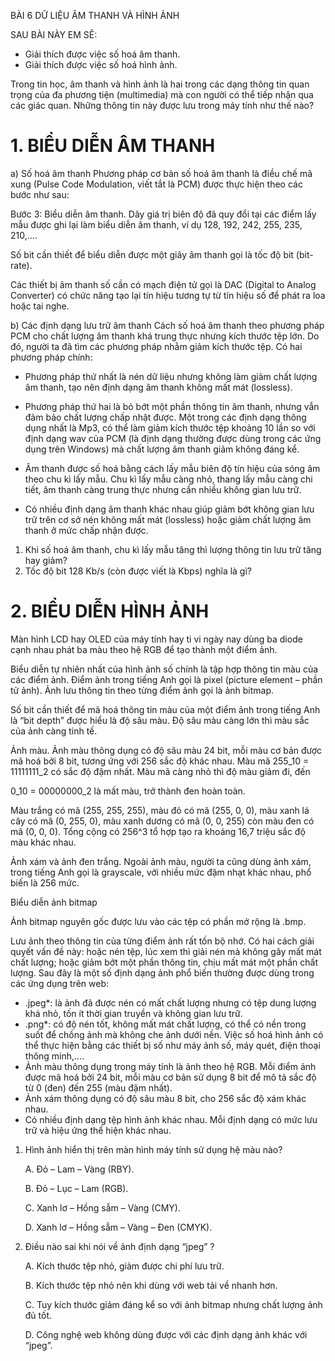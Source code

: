 BÀI 6
DỮ LIỆU ÂM THANH VÀ HÌNH ẢNH

SAU BÀI NÀY EM SẼ:
* Giải thích được việc số hoá âm thanh.
* Giải thích được việc số hoá hình ảnh.

Trong tin học, âm thanh và hình ảnh là hai trong các dạng thông tin quan trọng của đa phương tiện (multimedia) mà con người có thể tiếp nhận qua các giác quan. Những thông tin này được lưu trong máy tính như thế nào?

# 1. BIỂU DIỄN ÂM THANH
a) Số hoá âm thanh
Phương pháp cơ bản số hoá âm thanh là điều chế mã xung (Pulse Code Modulation, viết tắt là PCM) được thực hiện theo các bước như sau:

Bước 3: Biểu diễn âm thanh. Dãy giá trị biên độ đã quy đổi tại các điểm lấy mẫu được ghi lại làm biểu diễn âm thanh, ví dụ 128, 192, 242, 255, 235, 210,....

Số bit cần thiết để biểu diễn được một giây âm thanh gọi là tốc độ bit (bit-rate).

Các thiết bị âm thanh số cần có mạch điện tử gọi là DAC (Digital to Analog Converter) có chức năng tạo lại tín hiệu tương tự từ tín hiệu số để phát ra loa hoặc tai nghe.

b) Các định dạng lưu trữ âm thanh
Cách số hoá âm thanh theo phương pháp PCM cho chất lượng âm thanh khá trung thực nhưng kích thước tệp lớn. Do đó, người ta đã tìm các phương pháp nhằm giảm kích thước tệp. Có hai phương pháp chính:
* Phương pháp thứ nhất là nén dữ liệu nhưng không làm giảm chất lượng âm thanh, tạo nên định dạng âm thanh không mất mát (lossless).
* Phương pháp thứ hai là bỏ bớt một phần thông tin âm thanh, nhưng vẫn đảm bảo chất lượng chấp nhật được. Một trong các định dạng thông dụng nhất là Mp3, có thể làm giảm kích thước tệp khoảng 10 lần so với định dạng wav của PCM (là định dạng thường được dùng trong các ứng dụng trên Windows) mà chất lượng âm thanh giảm không đáng kể.

* Âm thanh được số hoá bằng cách lấy mẫu biên độ tín hiệu của sóng âm theo chu kì lấy mẫu. Chu kì lấy mẫu càng nhỏ, thang lấy mẫu càng chi tiết, âm thanh càng trung thực nhưng cần nhiều không gian lưu trữ.
* Có nhiều định dạng âm thanh khác nhau giúp giảm bớt không gian lưu trữ trên cơ sở nén không mất mát (lossless) hoặc giảm chất lượng âm thanh ở mức chấp nhận được.

1. Khi số hoá âm thanh, chu kì lấy mẫu tăng thì lượng thông tin lưu trữ tăng hay giảm?
2. Tốc độ bit 128 Kb/s (còn được viết là Kbps) nghĩa là gì?

# 2. BIỂU DIỄN HÌNH ẢNH

Màn hình LCD hay OLED của máy tính hay ti vi ngày nay dùng ba diode cạnh nhau phát ba màu theo hệ RGB để tạo thành một điểm ảnh.

Biểu diễn tự nhiên nhất của hình ảnh số chính là tập hợp thông tin màu của các điểm ảnh. Điểm ảnh trong tiếng Anh gọi là pixel (picture element – phần tử ảnh). Ảnh lưu thông tin theo từng điểm ảnh gọi là ảnh bitmap.

Số bit cần thiết để mã hoá thông tin màu của một điểm ảnh trong tiếng Anh là “bit depth” được hiểu là độ sâu màu. Độ sâu màu càng lớn thì màu sắc của ảnh càng tinh tế.

Ảnh màu. Ảnh màu thông dụng có độ sâu màu 24 bit, mỗi màu cơ bản được mã hoá bởi 8 bit, tương ứng với 256 sắc độ khác nhau. Màu mã 255_10 = 11111111_2 có sắc độ đậm nhất. Màu mã càng nhỏ thì độ màu giảm đi, đến 

0_10 = 00000000_2 là mất màu, trở thành đen hoàn toàn.

Màu trắng có mã (255, 255, 255), màu đỏ có mã (255, 0, 0), màu xanh lá cây có mã (0, 255, 0), màu xanh dương có mã (0, 0, 255) còn màu đen có mã (0, 0, 0). Tổng cộng có 256^3 tổ hợp tạo ra khoảng 16,7 triệu sắc độ màu khác nhau.

Ảnh xám và ảnh đen trắng. Ngoài ảnh màu, người ta cũng dùng ảnh xám, trong tiếng Anh gọi là grayscale, với nhiều mức đậm nhạt khác nhau, phổ biến là 256 mức.

Biểu diễn ảnh bitmap

Ảnh bitmap nguyên gốc được lưu vào các tệp có phần mở rộng là .bmp.

Lưu ảnh theo thông tin của từng điểm ảnh rất tốn bộ nhớ. Có hai cách giải quyết vấn đề này: hoặc nén tệp, lúc xem thì giải nén mà không gây mất mát chất lượng; hoặc giảm bớt một phần thông tin, chịu mất mát một phần chất lượng. Sau đây là một số định dạng ảnh phổ biến thường được dùng trong các ứng dụng trên web:
* .jpeg*: là ảnh đã được nén có mất chất lượng nhưng có tệp dung lượng khá nhỏ, tốn ít thời gian truyền và không gian lưu trữ.
* .png*: có độ nén tốt, không mất mát chất lượng, có thể có nền trong suốt để chồng ảnh mà không che ảnh dưới nền.
Việc số hoá hình ảnh có thể thực hiện bằng các thiết bị số như máy ảnh số, máy quét, điện thoại thông minh,....
* Ảnh màu thông dụng trong máy tính là ảnh theo hệ RGB. Mỗi điểm ảnh được mã hoá bởi 24 bit, mỗi màu cơ bản sử dụng 8 bit để mô tả sắc độ từ 0 (đen) đến 255 (màu đậm nhất).
* Ảnh xám thông dụng có độ sâu màu 8 bit, cho 256 sắc độ xám khác nhau.
* Có nhiều định dạng tệp hình ảnh khác nhau. Mỗi định dạng có mức lưu trữ và hiệu ứng thể hiện khác nhau.

1. Hình ảnh hiển thị trên màn hình máy tính sử dụng hệ màu nào?

   A. Đỏ – Lam – Vàng (RBY).

   B. Đỏ – Lục – Lam (RGB).

   C. Xanh lơ – Hồng sẫm – Vàng (CMY).

   D. Xanh lơ – Hồng sẫm – Vàng – Đen (CMYK).

2. Điều nào sai khi nói về ảnh định dạng “jpeg” ?

   A. Kích thước tệp nhỏ, giảm được chi phí lưu trữ.

   B. Kích thước tệp nhỏ nên khi dùng với web tải về nhanh hơn.

   C. Tuy kích thước giảm đáng kể so với ảnh bitmap nhưng chất lượng ảnh đủ tốt.

   D. Công nghệ web không dùng được với các định dạng ảnh khác với “jpeg”.
